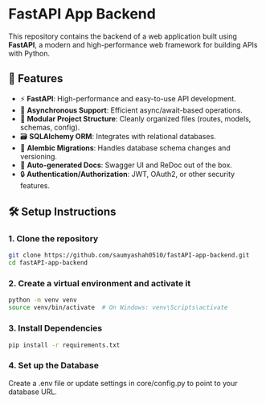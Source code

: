 # FastAPI App Backend

This repository contains the backend of a web application built using **FastAPI**, a modern and high-performance web framework for building APIs with Python.

## 🚀 Features

- ⚡ **FastAPI**: High-performance and easy-to-use API development.
- 🔄 **Asynchronous Support**: Efficient async/await-based operations.
- 🧱 **Modular Project Structure**: Cleanly organized files (routes, models, schemas, config).
- 🗃️ **SQLAlchemy ORM**: Integrates with relational databases.
- 🔄 **Alembic Migrations**: Handles database schema changes and versioning.
- 📄 **Auto-generated Docs**: Swagger UI and ReDoc out of the box.
- 🔒 **Authentication/Authorization**: JWT, OAuth2, or other security features.

## 🛠️ Setup Instructions

### 1. Clone the repository

```bash
git clone https://github.com/saumyashah0510/fastAPI-app-backend.git
cd fastAPI-app-backend
```
### 2. Create a virtual environment and activate it

```bash
python -m venv venv
source venv/bin/activate  # On Windows: venv\Scripts\activate
```

### 3. Install Dependencies

```bash
pip install -r requirements.txt
```
### 4. Set up the Database

Create a .env file or update settings in core/config.py to point to your database URL.



